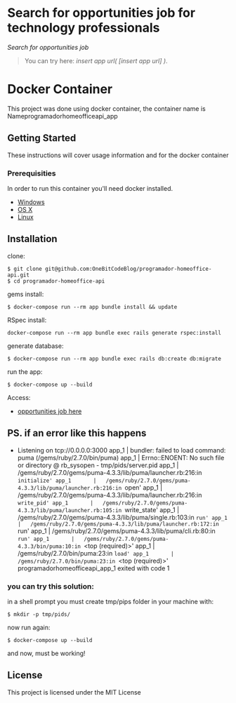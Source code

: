 # Search for opportunities job for technology professionals

*Search for opportunities job*

> You can try here: *insert app url( [insert app url] )*.

# Docker Container

This project was done using docker container, the container name is Nameprogramadorhomeofficeapi_app

## Getting Started

These instructions will cover usage information and for the docker container 

### Prerequisities

In order to run this container you'll need docker installed.

* [Windows](https://docs.docker.com/windows/started)
* [OS X](https://docs.docker.com/mac/started/)
* [Linux](https://docs.docker.com/linux/started/)

## Installation

clone:
```
$ git clone git@github.com:OneBitCodeBlog/programador-homeoffice-api.git
$ cd programador-homeoffice-api
```

gems install:
```
$ docker-compose run --rm app bundle install && update
```
RSpec install:
```
docker-compose run --rm app bundle exec rails generate rspec:install
```
generate database:
```
$ docker-compose run --rm app bundle exec rails db:create db:migrate

```
run the app:
```
$ docker-compose up --build
```
Access:
* [opportunities job here](http://0.0.0.0:3000/)

## PS. if an error like this happens
 * Listening on tcp://0.0.0.0:3000
app_1       | bundler: failed to load command: puma (/gems/ruby/2.7.0/bin/puma)
app_1       | Errno::ENOENT: No such file or directory @ rb_sysopen - tmp/pids/server.pid
app_1       |   /gems/ruby/2.7.0/gems/puma-4.3.3/lib/puma/launcher.rb:216:in `initialize'
app_1       |   /gems/ruby/2.7.0/gems/puma-4.3.3/lib/puma/launcher.rb:216:in `open'
app_1       |   /gems/ruby/2.7.0/gems/puma-4.3.3/lib/puma/launcher.rb:216:in `write_pid'
app_1       |   /gems/ruby/2.7.0/gems/puma-4.3.3/lib/puma/launcher.rb:105:in `write_state'
app_1       |   /gems/ruby/2.7.0/gems/puma-4.3.3/lib/puma/single.rb:103:in `run'
app_1       |   /gems/ruby/2.7.0/gems/puma-4.3.3/lib/puma/launcher.rb:172:in `run'
app_1       |   /gems/ruby/2.7.0/gems/puma-4.3.3/lib/puma/cli.rb:80:in `run'
app_1       |   /gems/ruby/2.7.0/gems/puma-4.3.3/bin/puma:10:in `<top (required)>'
app_1       |   /gems/ruby/2.7.0/bin/puma:23:in `load'
app_1       |   /gems/ruby/2.7.0/bin/puma:23:in `<top (required)>'
programadorhomeofficeapi_app_1 exited with code 1

### you can try this solution:
in a shell prompt you must create tmp/pips folder in your machine with:
```
$ mkdir -p tmp/pids/
```
now run again:
```
$ docker-compose up --build
```
and now, must be working!

## License

This project is licensed under the MIT License